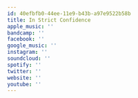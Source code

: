 ```yaml
---
id: 40efbfb0-44ee-11e9-b43b-a97e9522b58b
title: In Strict Confidence
apple_music: ''
bandcamp: ''
facebook: ''
google_music: ''
instagram: ''
soundcloud: ''
spotify: ''
twitter: ''
website: ''
youtube: ''
---
```

